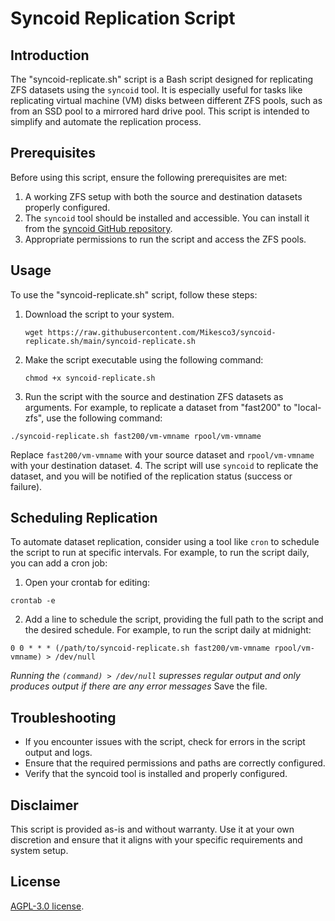 # Syncoid Replication Script

## Introduction

The "syncoid-replicate.sh" script is a Bash script designed for replicating ZFS datasets using the `syncoid` tool. It is especially useful for tasks like replicating virtual machine (VM) disks between different ZFS pools, such as from an SSD pool to a mirrored hard drive pool. This script is intended to simplify and automate the replication process.

## Prerequisites

Before using this script, ensure the following prerequisites are met:

1. A working ZFS setup with both the source and destination datasets properly configured.
2. The `syncoid` tool should be installed and accessible. You can install it from the [syncoid GitHub repository](https://github.com/jimsalterjrs/sanoid).
3. Appropriate permissions to run the script and access the ZFS pools.

## Usage
To use the "syncoid-replicate.sh" script, follow these steps:

1. Download the script to your system.
   ``` shell
   wget https://raw.githubusercontent.com/Mikesco3/syncoid-replicate.sh/main/syncoid-replicate.sh
   ```
2. Make the script executable using the following command:
   ```shell
   chmod +x syncoid-replicate.sh
   ```
3. Run the script with the source and destination ZFS datasets as arguments. For example, to replicate a dataset from "fast200" to "local-zfs", use the following command:
``` shell
./syncoid-replicate.sh fast200/vm-vmname rpool/vm-vmname
```
Replace `fast200/vm-vmname` with your source dataset and `rpool/vm-vmname` with your destination dataset.
4. The script will use `syncoid` to replicate the dataset, and you will be notified of the replication status (success or failure).

## Scheduling Replication
To automate dataset replication, consider using a tool like `cron` to schedule the script to run at specific intervals. For example, to run the script daily, you can add a cron job:

1. Open your crontab for editing:
``` shell
crontab -e
```
2. Add a line to schedule the script, providing the full path to the script and the desired schedule. For example, to run the script daily at midnight:
``` shell
0 0 * * * (/path/to/syncoid-replicate.sh fast200/vm-vmname rpool/vm-vmname) > /dev/null
```
_Running the `(command) > /dev/null` supresses regular output and only produces output if there are any error messages_
Save the file.

## Troubleshooting
- If you encounter issues with the script, check for errors in the script output and logs.
- Ensure that the required permissions and paths are correctly configured.
- Verify that the syncoid tool is installed and properly configured.

## Disclaimer
This script is provided as-is and without warranty. Use it at your own discretion and ensure that it aligns with your specific requirements and system setup.

## License
<a href="https://github.com/Mikesco3/syncoid-replicate.sh/blob/main/LICENSE" target="_blank">AGPL-3.0 license</a>.
 

